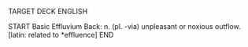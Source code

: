 TARGET DECK
ENGLISH

START
Basic
Effluvium
Back: n. (pl. -via) unpleasant or noxious outflow. [latin: related to *effluence]
END
